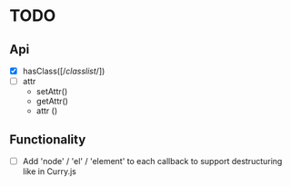 # TODO

## Api

- [x] hasClass([/*classlist*/])
- [ ] attr
  - setAttr()
  - getAttr()
  - attr ()

## Functionality

- [ ] Add 'node' / 'el' / 'element' to each callback to support destructuring like in Curry.js
